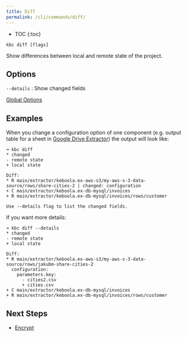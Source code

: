 ```yaml
---
title: Diff
permalink: /cli/commands/diff/
---
```


* TOC
{:toc}

```
kbc diff [flags]
```

Show differences between local and remote state of the project.

## Options

`--details`
: Show changed fields

[Global Options](/cli/commands/#global-options)

## Examples

When you change a configuration option of one component (e.g. output table for a sheet 
in [Google Drive Extractor](/components/extractors/storage/google-drive/)) the output will look like:

```
➜ kbc diff
* changed
- remote state
+ local state

Diff:
* R main/extractor/keboola.ex-aws-s3/my-aws-s-3-data-source/rows/share-cities-2 | changed: configuration
+ C main/extractor/keboola.ex-db-mysql/invoices
+ R main/extractor/keboola.ex-db-mysql/invoices/rows/customer

Use --details flag to list the changed fields.
```

If you want more details:

```
➜ kbc diff --details
* changed
- remote state
+ local state

Diff:
* R main/extractor/keboola.ex-aws-s3/my-aws-s-3-data-source/rows/jakubm-share-cities-2
  configuration:
    parameters.key:
      - cities2.csv
      + cities.csv
+ C main/extractor/keboola.ex-db-mysql/invoices
+ R main/extractor/keboola.ex-db-mysql/invoices/rows/customer
```

## Next Steps

- [Encrypt](/cli/commands/encrypt/)
